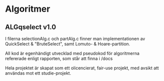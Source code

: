 # Algoritmer
## ALGqselect  v1.0

I filerna selectionAlg.c och partAlg.c finner man implementationen av QuickSelect & "BruteSelect", 
samt Lomuto- & Hoare-partition.

All kod är egenhändigt utvecklad med pseudokod för algoritmerna refererade enligt rapporten, som står att finna i /docs

Hela projektet är skapat som ett olicencierat, fair-use projekt, med avsikt att användas mot ett studie-projekt.
